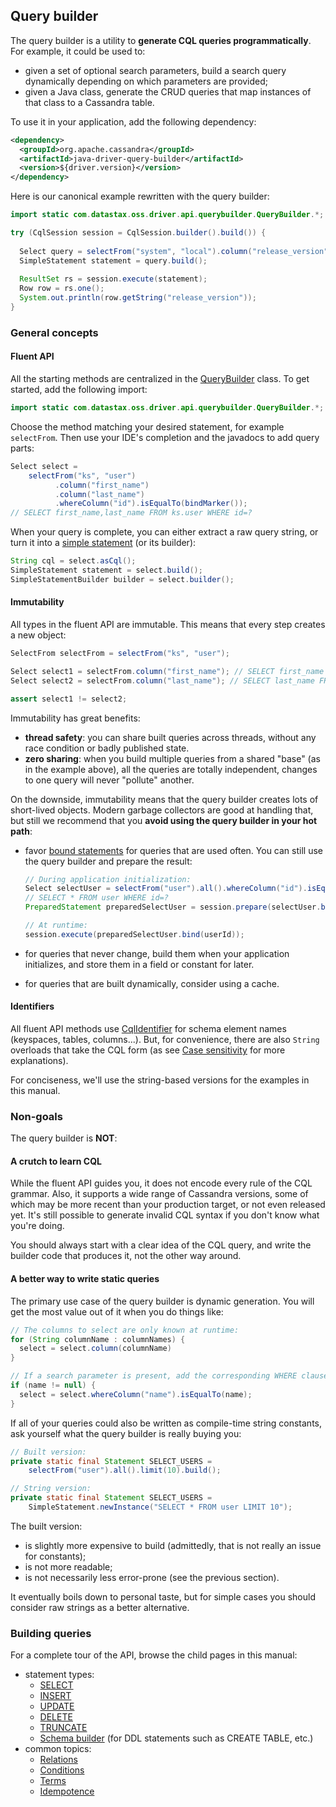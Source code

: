 <!--
Licensed to the Apache Software Foundation (ASF) under one
or more contributor license agreements.  See the NOTICE file
distributed with this work for additional information
regarding copyright ownership.  The ASF licenses this file
to you under the Apache License, Version 2.0 (the
"License"); you may not use this file except in compliance
with the License.  You may obtain a copy of the License at

  http://www.apache.org/licenses/LICENSE-2.0

Unless required by applicable law or agreed to in writing,
software distributed under the License is distributed on an
"AS IS" BASIS, WITHOUT WARRANTIES OR CONDITIONS OF ANY
KIND, either express or implied.  See the License for the
specific language governing permissions and limitations
under the License.
-->

## Query builder

The query builder is a utility to **generate CQL queries programmatically**. For example, it could
be used to:

* given a set of optional search parameters, build a search query dynamically depending on which
  parameters are provided;
* given a Java class, generate the CRUD queries that map instances of that class to a Cassandra
  table.

To use it in your application, add the following dependency:

```xml
<dependency>
  <groupId>org.apache.cassandra</groupId>
  <artifactId>java-driver-query-builder</artifactId>
  <version>${driver.version}</version>
</dependency>
```

Here is our canonical example rewritten with the query builder:

```java
import static com.datastax.oss.driver.api.querybuilder.QueryBuilder.*;

try (CqlSession session = CqlSession.builder().build()) {
  
  Select query = selectFrom("system", "local").column("release_version"); // SELECT release_version FROM system.local
  SimpleStatement statement = query.build();
  
  ResultSet rs = session.execute(statement);
  Row row = rs.one();
  System.out.println(row.getString("release_version"));
}
```

### General concepts

#### Fluent API

All the starting methods are centralized in the [QueryBuilder] class. To get started, add the
following import:

```java
import static com.datastax.oss.driver.api.querybuilder.QueryBuilder.*;
```

Choose the method matching your desired statement, for example `selectFrom`. Then use your IDE's
completion and the javadocs to add query parts:

```java
Select select =
    selectFrom("ks", "user")
          .column("first_name")
          .column("last_name")
          .whereColumn("id").isEqualTo(bindMarker());
// SELECT first_name,last_name FROM ks.user WHERE id=?
```

When your query is complete, you can either extract a raw query string, or turn it into a
[simple statement](../core/statements/simple) (or its builder):

```java
String cql = select.asCql();
SimpleStatement statement = select.build();
SimpleStatementBuilder builder = select.builder();
```

#### Immutability

All types in the fluent API are immutable. This means that every step creates a new object:

```java
SelectFrom selectFrom = selectFrom("ks", "user");

Select select1 = selectFrom.column("first_name"); // SELECT first_name FROM ks.user
Select select2 = selectFrom.column("last_name"); // SELECT last_name FROM ks.user

assert select1 != select2;
```

Immutability has great benefits:

* **thread safety**: you can share built queries across threads, without any race condition or
  badly published state.
* **zero sharing**: when you build multiple queries from a shared "base" (as in the example above),
  all the queries are totally independent, changes to one query will never "pollute" another.
  
On the downside, immutability means that the query builder creates lots of short-lived objects.
Modern garbage collectors are good at handling that, but still we recommend that you **avoid using
the query builder in your hot path**:

* favor [bound statements](../core/statements/prepared) for queries that are used often. You can
  still use the query builder and prepare the result:
  
  ```java
  // During application initialization:
  Select selectUser = selectFrom("user").all().whereColumn("id").isEqualTo(bindMarker());
  // SELECT * FROM user WHERE id=?
  PreparedStatement preparedSelectUser = session.prepare(selectUser.build());

  // At runtime:
  session.execute(preparedSelectUser.bind(userId));
  ```
* for queries that never change, build them when your application initializes, and store them in a
  field or constant for later.
* for queries that are built dynamically, consider using a cache.

#### Identifiers

All fluent API methods use [CqlIdentifier] for schema element names (keyspaces, tables, columns...).
But, for convenience, there are also `String` overloads that take the CQL form (as see [Case
sensitivity](../case_sensitivity) for more explanations).

For conciseness, we'll use the string-based versions for the examples in this manual.

### Non-goals

The query builder is **NOT**:

#### A crutch to learn CQL

While the fluent API guides you, it does not encode every rule of the CQL grammar. Also, it supports
a wide range of Cassandra versions, some of which may be more recent than your production target, or
not even released yet. It's still possible to generate invalid CQL syntax if you don't know what
you're doing.

You should always start with a clear idea of the CQL query, and write the builder code that produces
it, not the other way around.

#### A better way to write static queries

The primary use case of the query builder is dynamic generation. You will get the most value out of
it when you do things like: 

```java
// The columns to select are only known at runtime:
for (String columnName : columnNames) {
  select = select.column(columnName)
}

// If a search parameter is present, add the corresponding WHERE clause:
if (name != null) {
  select = select.whereColumn("name").isEqualTo(name);
}
```

If all of your queries could also be written as compile-time string constants, ask yourself what the
query builder is really buying you:  

```java
// Built version:
private static final Statement SELECT_USERS =
    selectFrom("user").all().limit(10).build();

// String version:
private static final Statement SELECT_USERS =
    SimpleStatement.newInstance("SELECT * FROM user LIMIT 10");
```

The built version:

* is slightly more expensive to build (admittedly, that is not really an issue for constants);
* is not more readable;
* is not necessarily less error-prone (see the previous section).

It eventually boils down to personal taste, but for simple cases you should consider raw strings as
a better alternative. 

### Building queries

For a complete tour of the API, browse the child pages in this manual:

* statement types:
  * [SELECT](select/)
  * [INSERT](insert/)
  * [UPDATE](update/)
  * [DELETE](delete/)
  * [TRUNCATE](truncate/)
  * [Schema builder](schema/) (for DDL statements such as CREATE TABLE, etc.)
* common topics:
  * [Relations](relation/)
  * [Conditions](condition/)
  * [Terms](term/)
  * [Idempotence](idempotence/)
  
[QueryBuilder]:  https://docs.datastax.com/en/drivers/java/4.2/com/datastax/oss/driver/api/querybuilder/QueryBuilder.html
[SchemaBuilder]: https://docs.datastax.com/en/drivers/java/4.2/com/datastax/oss/driver/api/querybuilder/SchemaBuilder.html
[CqlIdentifier]: https://docs.datastax.com/en/drivers/java/4.2/com/datastax/oss/driver/api/core/CqlIdentifier.html
